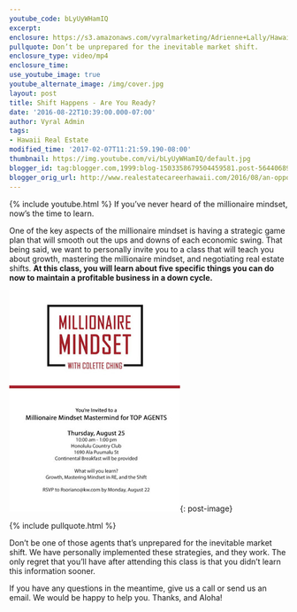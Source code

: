 ```yaml
---
youtube_code: bLyUyWHamIQ
excerpt:
enclosure: https://s3.amazonaws.com/vyralmarketing/Adrienne+Lally/Hawaii+Real+Estate+Agents+-+An+Opportunity+to+Learn+the+Millionaire+Mindset.mp4
pullquote: Don’t be unprepared for the inevitable market shift.  
enclosure_type: video/mp4
enclosure_time:
use_youtube_image: true
youtube_alternate_image: /img/cover.jpg
layout: post
title: Shift Happens - Are You Ready?
date: '2016-08-22T10:39:00.000-07:00'
author: Vyral Admin
tags:
- Hawaii Real Estate
modified_time: '2017-02-07T11:21:59.190-08:00'
thumbnail: https://img.youtube.com/vi/bLyUyWHamIQ/default.jpg
blogger_id: tag:blogger.com,1999:blog-1503358679504459581.post-5644068977854776460
blogger_orig_url: http://www.realestatecareerhawaii.com/2016/08/an-opportunity-to-learn-millionaire.html
---
```

{% include youtube.html %}
If you’ve never heard of the millionaire mindset, now’s the time to learn.

One of the key aspects of the millionaire mindset is having a strategic game plan that will smooth out the ups and downs of each economic swing. That being said, we want to personally invite you to a class that will teach you about growth, mastering the millionaire mindset, and negotiating real estate shifts. **At this class, you will learn about five specific things you can do now to maintain a profitable business in a down cycle.**

![](/img/001.jpg){: post-image}

{% include pullquote.html %}

Don’t be one of those agents that’s unprepared for the inevitable market shift. We have personally implemented these strategies, and they work. The only regret that you’ll have after attending this class is that you didn’t learn this information sooner.

If you have any questions in the meantime, give us a call or send us an email. We would be happy to help you. Thanks, and Aloha!
